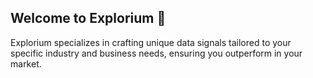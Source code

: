 ## Welcome to Explorium 👋

Explorium specializes in crafting unique data signals tailored to your specific industry and business needs, ensuring you outperform in your market.
